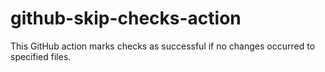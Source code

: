 # github-skip-checks-action

This GitHub action marks checks as successful if no changes occurred to specified files.
